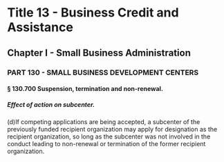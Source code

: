 
# Title 13 - Business Credit and Assistance
## Chapter I - Small Business Administration
### PART 130 - SMALL BUSINESS DEVELOPMENT CENTERS
#### § 130.700 Suspension, termination and non-renewal.
##### Effect of action on subcenter.

(d)If competing applications are being accepted, a subcenter of the previously funded recipient organization may apply for designation as the recipient organization, so long as the subcenter was not involved in the conduct leading to non-renewal or termination of the former recipient organization.
